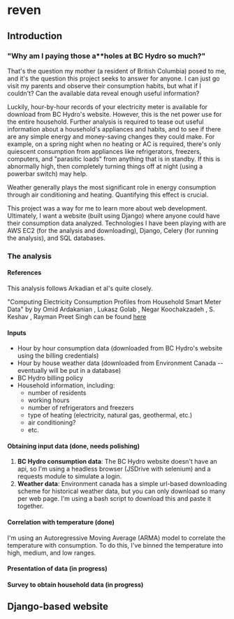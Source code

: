 # reven

## Introduction

### "Why am I paying those a**holes at BC Hydro so much?"

That's the question my mother (a resident of British Columbia) posed to me, and it's the question this project seeks to answer for anyone. I can just go visit my parents and observe their consumption habits, but what if I couldn't? Can the available data reveal enough useful information?

Luckily, hour-by-hour records of your electricity meter is available for download from BC Hydro's website. However, this is the net power use for the entire household. Further analysis is required to tease out useful information about a household's appliances and habits, and to see if there are any simple energy and money-saving changes they could make. For example, on a spring night when no heating or AC is required, there's only quiescent consumption from appliances like refrigerators, freezers, computers, and "parasitic loads" from anything that is in standby. If this is abnormally high, then completely turning things off at night (using a powerbar switch) may help.

Weather generally plays the most significant role in energy consumption through air conditioning and heating. Quantifying this effect is crucial.

This project was a way for me to learn more about web development. Ultimately, I want a website (built using Django) where anyone could have their consumption data analyzed. Technologies I have been playing with are AWS EC2 (for the analysis and downloading), Django, Celery (for running the analysis), and SQL databases.

### The analysis
#### References
This analysis follows Arkadian et al's quite closely.

"Computing Electricity Consumption Profiles from Household Smart Meter Data" by by Omid Ardakanian , Lukasz Golab , Negar Koochakzadeh , S. Keshav , Rayman Preet Singh can be found <a href="http://ceur-ws.org/Vol-1133/paper-22.pdf">here</a>
#### Inputs
- Hour by hour consumption data (downloaded from BC Hydro's website using the billing credentials)
- Hour by house weather data (downloaded from Environment Canada -- eventually will be put in a database)
- BC Hydro billing policy
- Household information, including:
    - number of residents
    - working hours
    - number of refrigerators and freezers
    - type of heating (electricity, natural gas, geothermal, etc.)
    - air conditioning?
    - etc.

#### Obtaining input data (done, needs polishing)

1. **BC Hydro consumption data**: The BC Hydro website doesn't have an api, so I'm using a headless browser (JSDrive with selenium) and a requests module to simulate a login.
2. **Weather data**: Environment canada has a simple url-based downloading scheme for historical weather data, but you can only download so many per web page. I'm using a bash script to download this and paste it together.

#### Correlation with temperature (done)

I'm using an Autoregressive Moving Average (ARMA) model to correlate the temperature with consumption. To do this, I've binned the temperature into high, medium, and low ranges.

#### Presentation of data (in progress)

#### Survey to obtain household data (in progress)

## Django-based website
